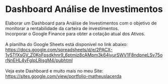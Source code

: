 # Dashboard Análise de Investimentos
Elaborar um Dashboard para Análise de Investimentos com o objetivo de monitorar a rentabilidade da carteira de investimentos.
<br />Incorporar o Google Finance para obter a cotação atual dos Ativos.
<br /><br />A planilha do Google Sheets está disponível no link abaixo: 
<br />https://docs.google.com/spreadsheets/d/e/2PACX-1vSTfXsGV_Z0KoFpsdkhnr9_6ptmjz8cAMpm3k64jyurSWV1F8ndpneLSv75orNnEHL4yFgIpLRisgM4/pubhtml
<br /><br />Veja este Dashboard e muito mais no meu Site:
<br />https://sites.google.com/view/portfolio-matheuslacerda
